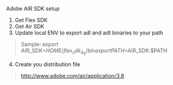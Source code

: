 Adobe AIR SDK setup

1. Get Flex SDK
2. Get Air SDK
3. Update local ENV to export adl and adt binaries to your path
> Sample:
> export AIR_SDK=$HOME/flex_sdk_4_6/bin
> export PATH=$AIR_SDK:$PATH
4. Create you distribution file
> http://www.adobe.com/air/application/3.8